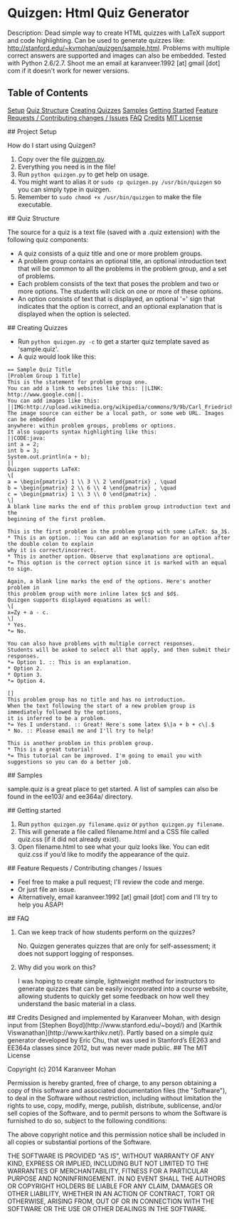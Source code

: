 # Quizgen: Html Quiz Generator

Description: Dead simple way to create HTML quizzes with LaTeX support and code highlighting. Can be used to generate quizzes like: http://stanford.edu/~kvmohan/quizgen/sample.html. Problems with multiple correct answers are supported and images can also be embedded. Tested with Python 2.6/2.7. Shoot me an email at karanveer.1992 [at] gmail [dot] com if it doesn't work for newer versions.

## Table of Contents
[Setup](#setup)
[Quiz Structure](#structure)
[Creating Quizzes](#create)
[Samples](#samples)
[Getting Started](#start)
[Feature Requests / Contributing changes / Issues](#issues)
[FAQ](#faq)
[Credits](#credits)
[MIT License](#license)

<a name="setup"/>
## Project Setup

How do I start using Quizgen?

1. Copy over the file [quizgen.py](https://raw.githubusercontent.com/karanveerm/quizgen/master/quizgen.py).
2. Everything you need is in the file!
3. Run `python quizgen.py` to get help on usage.
4. You might want to alias it or `sudo cp quizgen.py /usr/bin/quizgen` so you can simply type in quizgen.
5. Remember to `sudo chmod +x /usr/bin/quizgen` to make the file executable.

<a name="structure"/>
## Quiz Structure

The source for a quiz is a text file (saved with a .quiz extension) with the following quiz components:
- A quiz consists of a quiz title and one or more problem groups.
- A problem group contains an optional title, an optional introduction text that will be common to all the problems in the problem group, and a set of problems.
- Each problem consists of the text that poses the problem and two or more options. The students will click on one or more of these options.
- An option consists of text that is displayed, an optional '=' sign that indicates that the option is correct, and an optional explanation that is displayed when the option is selected.

<a name="create"/>
## Creating Quizzes

- Run `python quizgen.py -c` to get a starter quiz template saved as 'sample.quiz'.
- A quiz would look like this:

```
== Sample Quiz Title
[Problem Group 1 Title]
This is the statement for problem group one.
You can add a link to websites like this: ||LINK: http://www.google.com||.
You can add images like this:
||IMG:http://upload.wikimedia.org/wikipedia/commons/9/9b/Carl_Friedrich_Gauss.jpg||
The image source can either be a local path, or some web URL. Images can be embedded
anywhere: within problem groups, problems or options.
It also supports syntax highlighting like this:
||CODE:java:
int a = 2;
int b = 3;
System.out.println(a + b);
||
Quizgen supports LaTeX:
\[
a = \begin{pmatrix} 1 \\ 3 \\ 2 \end{pmatrix} , \quad
b = \begin{pmatrix} 2 \\ 6 \\ 4 \end{pmatrix} , \quad
c = \begin{pmatrix} 1 \\ 3 \\ 0 \end{pmatrix} .
\]
A blank line marks the end of this problem group introduction text and the
beginning of the first problem.

This is the first problem in the problem group with some LaTeX: $a_3$.
* This is an option. :: You can add an explanation for an option after the double colon to explain
why it is correct/incorrect.
* This is another option. Observe that explanations are optional.
*= This option is the correct option since it is marked with an equal to sign.

Again, a blank line marks the end of the options. Here's another problem in
this problem group with more inline latex $c$ and $d$.
Quizgen supports displayed equations as well:
\[
x=Zy + a - c.
\]
* Yes.
*= No.

You can also have problems with multiple correct responses.
Students will be asked to select all that apply, and then submit their
responses.
*= Option 1. :: This is an explanation.
* Option 2.
* Option 3.
*= Option 4.

[]
This problem group has no title and has no introduction.
When the text following the start of a new problem group is immediately followed by the options,
it is inferred to be a problem.
*= Yes I understand. :: Great! Here's some latex $\|a + b + c\|.$
* No. :: Please email me and I'll try to help!

This is another problem in this problem group.
* This is a great tutorial!
*= This tutorial can be improved. I'm going to email you with suggestions so you can do a better job.

```

<a name="samples"/>
## Samples

sample.quiz is a great place to get started. A list of samples can also be found in the ee103/ and ee364a/ directory.

<a name="start"/>
## Getting started

1. Run `python quizgen.py filename.quiz` or `python quizgen.py filename`.
2. This will generate a file called filename.html and a CSS file called quiz.css (if it did not already exist).
3. Open filename.html to see what your quiz looks like. You can edit quiz.css if you’d like to modify the appearance of the quiz.


<a name="issues"/>
## Feature Requests / Contributing changes / Issues

- Feel free to make a pull request; I'll review the code and merge.
- Or just file an issue.
- Alternatively, email karanveer.1992 [at] gmail [dot] com and I'll try to help you ASAP!

<a name="faq"/>
## FAQ

1. Can we keep track of how students perform on the quizzes?

   No. Quizgen generates quizzes that are only for self-assessment; it does not support logging of responses.

2. Why did you work on this?

   I was hoping to create simple, lightweight method for instructors to generate quizzes that can be easily incorporated into a course website, allowing students to quickly get some feedback on how well they understand the basic material in a class.

<a name="credits"/>
## Credits
Designed and implemented by Karanveer Mohan, with design input from [Stephen Boyd](http://www.stanford.edu/~boyd/) and [Karthik Viswanathan](http://www.karthikv.net/). Partly based on a simple quiz generator developed by Eric Chu, that was used in Stanford’s EE263 and EE364a classes since 2012, but was never made public.

<a name="license"/>
## The MIT License

Copyright (c) 2014 Karanveer Mohan

Permission is hereby granted, free of charge, to any person obtaining a copy
of this software and associated documentation files (the "Software"), to deal
in the Software without restriction, including without limitation the rights
to use, copy, modify, merge, publish, distribute, sublicense, and/or sell
copies of the Software, and to permit persons to whom the Software is
furnished to do so, subject to the following conditions:

The above copyright notice and this permission notice shall be included in
all copies or substantial portions of the Software.

THE SOFTWARE IS PROVIDED "AS IS", WITHOUT WARRANTY OF ANY KIND, EXPRESS OR
IMPLIED, INCLUDING BUT NOT LIMITED TO THE WARRANTIES OF MERCHANTABILITY,
FITNESS FOR A PARTICULAR PURPOSE AND NONINFRINGEMENT. IN NO EVENT SHALL THE
AUTHORS OR COPYRIGHT HOLDERS BE LIABLE FOR ANY CLAIM, DAMAGES OR OTHER
LIABILITY, WHETHER IN AN ACTION OF CONTRACT, TORT OR OTHERWISE, ARISING FROM,
OUT OF OR IN CONNECTION WITH THE SOFTWARE OR THE USE OR OTHER DEALINGS IN
THE SOFTWARE.

